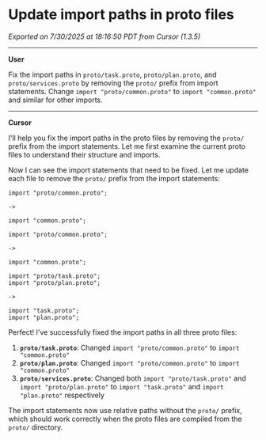 # Update import paths in proto files
_Exported on 7/30/2025 at 18:16:50 PDT from Cursor (1.3.5)_

---

**User**

Fix the import paths in `proto/task.proto`, `proto/plan.proto`, and `proto/services.proto` by removing the `proto/` prefix from import statements. Change `import "proto/common.proto"` to `import "common.proto"` and similar for other imports.



---

**Cursor**

I'll help you fix the import paths in the proto files by removing the `proto/` prefix from the import statements. Let me first examine the current proto files to understand their structure and imports.


Now I can see the import statements that need to be fixed. Let me update each file to remove the `proto/` prefix from the import statements:


```plaintext
import "proto/common.proto";

->

import "common.proto";
```

```plaintext
import "proto/common.proto";

->

import "common.proto";
```

```plaintext
import "proto/task.proto";
import "proto/plan.proto";

->

import "task.proto";
import "plan.proto";
```

Perfect! I've successfully fixed the import paths in all three proto files:

1. **`proto/task.proto`**: Changed `import "proto/common.proto"` to `import "common.proto"`
2. **`proto/plan.proto`**: Changed `import "proto/common.proto"` to `import "common.proto"`
3. **`proto/services.proto`**: Changed both `import "proto/task.proto"` and `import "proto/plan.proto"` to `import "task.proto"` and `import "plan.proto"` respectively

The import statements now use relative paths without the `proto/` prefix, which should work correctly when the proto files are compiled from the `proto/` directory.

